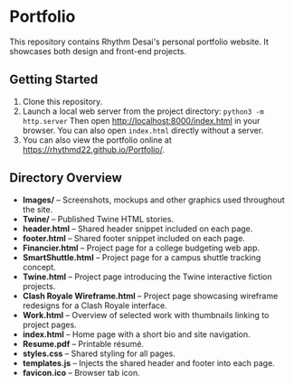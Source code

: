 # Portfolio

This repository contains Rhythm Desai's personal portfolio website. It showcases both design and front-end projects.

## Getting Started

1. Clone this repository.
2. Launch a local web server from the project directory:
   `python3 -m http.server`
   Then open <http://localhost:8000/index.html> in your browser. You can also open `index.html` directly without a server.
3. You can also view the portfolio online at <https://rhythmd22.github.io/Portfolio/>.

## Directory Overview

- **Images/** – Screenshots, mockups and other graphics used throughout the site.
- **Twine/** – Published Twine HTML stories.
- **header.html** – Shared header snippet included on each page.
- **footer.html** – Shared footer snippet included on each page.
- **Financier.html** – Project page for a college budgeting web app.
- **SmartShuttle.html** – Project page for a campus shuttle tracking concept.
- **Twine.html** – Project page introducing the Twine interactive fiction projects.
- **Clash Royale Wireframe.html** – Project page showcasing wireframe redesigns for a Clash Royale interface.
- **Work.html** – Overview of selected work with thumbnails linking to project pages.
- **index.html** – Home page with a short bio and site navigation.
- **Resume.pdf** – Printable résumé.
- **styles.css** – Shared styling for all pages.
- **templates.js** – Injects the shared header and footer into each page.
- **favicon.ico** – Browser tab icon.
